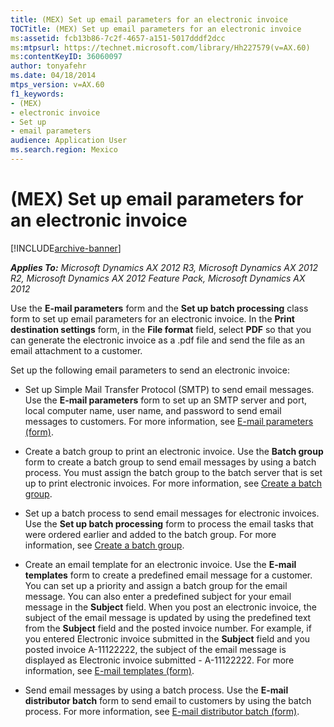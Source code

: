 ```yaml
---
title: (MEX) Set up email parameters for an electronic invoice
TOCTitle: (MEX) Set up email parameters for an electronic invoice
ms:assetid: fcb13b86-7c2f-4657-a151-5017dddf2dcc
ms:mtpsurl: https://technet.microsoft.com/library/Hh227579(v=AX.60)
ms:contentKeyID: 36060097
author: tonyafehr
ms.date: 04/18/2014
mtps_version: v=AX.60
f1_keywords:
- (MEX)
- electronic invoice
- Set up
- email parameters
audience: Application User
ms.search.region: Mexico
---
```


# (MEX) Set up email parameters for an electronic invoice 


[!INCLUDE[archive-banner](includes/archive-banner.md)]


_**Applies To:** Microsoft Dynamics AX 2012 R3, Microsoft Dynamics AX 2012 R2, Microsoft Dynamics AX 2012 Feature Pack, Microsoft Dynamics AX 2012_

Use the **E-mail parameters** form and the **Set up batch processing** class form to set up email parameters for an electronic invoice. In the **Print destination settings** form, in the **File format** field, select **PDF** so that you can generate the electronic invoice as a .pdf file and send the file as an email attachment to a customer.

Set up the following email parameters to send an electronic invoice:

  - Set up Simple Mail Transfer Protocol (SMTP) to send email messages. Use the **E-mail parameters** form to set up an SMTP server and port, local computer name, user name, and password to send email messages to customers. For more information, see [E-mail parameters (form)](https://technet.microsoft.com/library/aa591302\(v=ax.60\)).

  - Create a batch group to print an electronic invoice. Use the **Batch group** form to create a batch group to send email messages by using a batch process. You must assign the batch group to the batch server that is set up to print electronic invoices. For more information, see [Create a batch group](create-a-batch-group.md).

  - Set up a batch process to send email messages for electronic invoices. Use the **Set up batch processing** form to process the email tasks that were ordered earlier and added to the batch group. For more information, see [Create a batch group](create-a-batch-group.md).

  - Create an email template for an electronic invoice. Use the **E-mail templates** form to create a predefined email message for a customer. You can set up a priority and assign a batch group for the email message. You can also enter a predefined subject for your email message in the **Subject** field. When you post an electronic invoice, the subject of the email message is updated by using the predefined text from the **Subject** field and the posted invoice number. For example, if you entered Electronic invoice submitted in the **Subject** field and you posted invoice A-11122222, the subject of the email message is displayed as Electronic invoice submitted - A-11122222. For more information, see [E-mail templates (form)](https://technet.microsoft.com/library/aa577102\(v=ax.60\)).

  - Send email messages by using a batch process. Use the **E-mail distributor batch** form to send email to customers by using the batch process. For more information, see [E-mail distributor batch (form)](https://technet.microsoft.com/library/bb147537\(v=ax.60\)).

  


